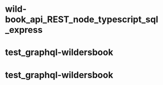 # wild-book_api_REST_node_typescript_sql_express
# test_graphql-wildersbook
# test_graphql-wildersbook
